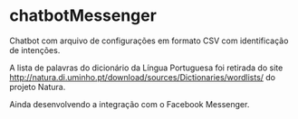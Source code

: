 # chatbotMessenger

Chatbot com arquivo de configurações em formato CSV com identificação de intenções.

A lista de palavras do dicionário da Língua Portuguesa foi retirada do site http://natura.di.uminho.pt/download/sources/Dictionaries/wordlists/ do projeto Natura.

Ainda desenvolvendo a integração com o Facebook Messenger.
